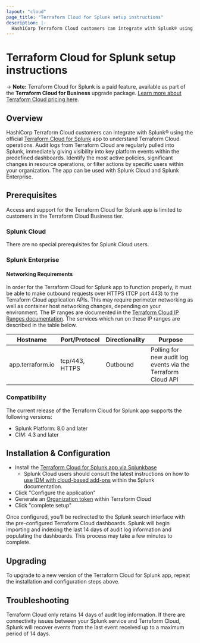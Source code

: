 ```yaml
---
layout: "cloud"
page_title: "Terraform Cloud for Splunk setup instructions"
description: |-
  HashiCorp Terraform Cloud customers can integrate with Splunk® using the official Terraform Cloud for Splunk app to understand Terraform Cloud operations
---
```


# Terraform Cloud for Splunk setup instructions

-> **Note:** Terraform Cloud for Splunk is a paid feature, available as part of the **Terraform Cloud for Business** upgrade package. [Learn more about Terraform Cloud pricing here](https://www.hashicorp.com/products/terraform/pricing/).

## Overview

HashiCorp Terraform Cloud customers can integrate with Splunk® using the official [Terraform Cloud for Splunk](https://splunkbase.splunk.com/app/5141/) app to understand Terraform Cloud operations. Audit logs from Terraform Cloud are regularly pulled into Splunk, immediately giving visibility into key platform events within the predefined dashboards. Identify the most active policies, significant changes in resource operations, or filter actions by specific users within your organization. The app can be used with Splunk Cloud and Splunk Enterprise.


## Prerequisites

Access and support for the Terraform Cloud for Splunk app is limited to customers in the Terraform Cloud Business tier.

### Splunk Cloud

There are no special prerequisites for Splunk Cloud users.

### Splunk Enterprise

#### Networking Requirements

In order for the Terraform Cloud for Splunk app to function properly, it must be able to make outbound requests over HTTPS (TCP port 443) to the Terraform Cloud application APIs. This may require perimeter networking as well as container host networking changes, depending on your environment. The IP ranges are documented in the [Terraform Cloud IP Ranges documentation](/docs/cloud/architectural-details/ip-ranges.html). The services which run on these IP ranges are described in the table below.

Hostname | Port/Protocol | Directionality | Purpose
 --|--|--|--
 app.terraform.io | tcp/443, HTTPS | Outbound | Polling for new audit log events via the Terraform Cloud API

### Compatibility

The current release of the Terraform Cloud for Splunk app supports the following versions:

* Splunk Platform: 8.0 and later
* CIM: 4.3 and later

## Installation & Configuration

* Install the [Terraform Cloud for Splunk app via Splunkbase](https://splunkbase.splunk.com/app/5141/)
    * Splunk Cloud users should consult the latest instructions on how to [use IDM with cloud-based add-ons](https://docs.splunk.com/Documentation/SplunkCloud/8.0.2007/Admin/IntroGDI#Use_IDM_with_cloud-based_add-ons) within the Splunk documentation.
* Click "Configure the application"
* Generate an [Organization token](/docs/cloud/users-teams-organizations/api-tokens.html#organization-api-tokens) within Terraform Cloud
* Click "complete setup"

Once configured, you’ll be redirected to the Splunk search interface with the pre-configured Terraform Cloud dashboards. Splunk will begin importing and indexing the last 14 days of audit log information and populating the dashboards. This process may take a few minutes to complete.

## Upgrading

To upgrade to a new version of the Terraform Cloud for Splunk app, repeat the installation and configuration steps above.

## Troubleshooting

Terraform Cloud only retains 14 days of audit log information. If there are connectivity issues between your Splunk service and Terraform Cloud, Splunk will recover events from the last event received up to a maximum period of 14 days.
